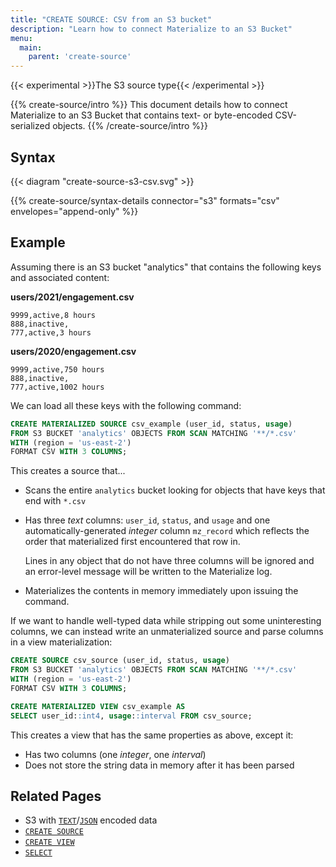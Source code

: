 ```yaml
---
title: "CREATE SOURCE: CSV from an S3 bucket"
description: "Learn how to connect Materialize to an S3 Bucket"
menu:
  main:
    parent: 'create-source'
---
```

{{< experimental >}}The S3 source type{{< /experimental >}}

{{% create-source/intro %}}
This document details how to connect Materialize to an S3 Bucket that contains text- or
byte-encoded CSV-serialized objects.
{{% /create-source/intro %}}

## Syntax

{{< diagram "create-source-s3-csv.svg" >}}

{{% create-source/syntax-details connector="s3" formats="csv" envelopes="append-only" %}}

## Example

Assuming there is an S3 bucket "analytics" that contains the following keys and
associated content:

**users/2021/engagement.csv**
```csv
9999,active,8 hours
888,inactive,
777,active,3 hours
```

**users/2020/engagement.csv**
```csv
9999,active,750 hours
888,inactive,
777,active,1002 hours
```

We can load all these keys with the following command:

```sql
CREATE MATERIALIZED SOURCE csv_example (user_id, status, usage)
FROM S3 BUCKET 'analytics' OBJECTS FROM SCAN MATCHING '**/*.csv'
WITH (region = 'us-east-2')
FORMAT CSV WITH 3 COLUMNS;
```

This creates a source that...

- Scans the entire `analytics` bucket looking for objects that have keys that end with `*.csv`
- Has three *text* columns: `user_id`, `status`, and `usage` and one automatically-generated
  *integer* column `mz_record` which reflects the order that materialized first encountered that
  row in.

  Lines in any object that do not have three columns will be ignored and an error-level message
  will be written to the Materialize log.
- Materializes the contents in memory immediately upon issuing the command.

If we want to handle well-typed data while stripping out some uninteresting columns, we can
instead write an unmaterialized source and parse columns in a view materialization:

```sql
CREATE SOURCE csv_source (user_id, status, usage)
FROM S3 BUCKET 'analytics' OBJECTS FROM SCAN MATCHING '**/*.csv'
WITH (region = 'us-east-2')
FORMAT CSV WITH 3 COLUMNS;
```
```sql
CREATE MATERIALIZED VIEW csv_example AS
SELECT user_id::int4, usage::interval FROM csv_source;
```

This creates a view that has the same properties as above, except it:

* Has two columns (one *integer*, one *interval*)
* Does not store the string data in memory after it has been parsed

## Related Pages

- S3 with [`TEXT`](../text-s3)/[`JSON`](../json-s3) encoded data
- [`CREATE SOURCE`](../)
- [`CREATE VIEW`](../../create-view)
- [`SELECT`](../../select)
